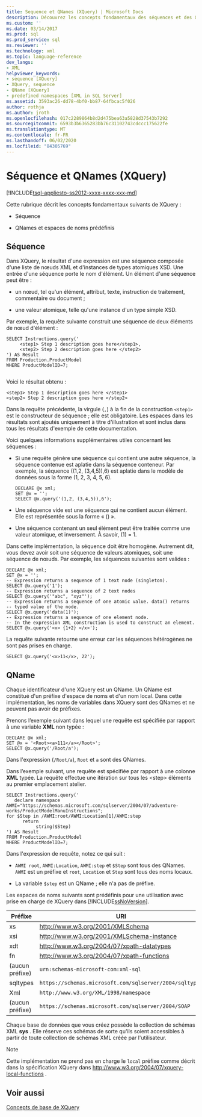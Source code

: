 ```yaml
---
title: Sequence et QNames (XQuery) | Microsoft Docs
description: Découvrez les concepts fondamentaux des séquences et des QNames dans XQuery.
ms.custom: ''
ms.date: 03/14/2017
ms.prod: sql
ms.prod_service: sql
ms.reviewer: ''
ms.technology: xml
ms.topic: language-reference
dev_langs:
- XML
helpviewer_keywords:
- sequence [XQuery]
- XQuery, sequence
- QName [XQuery]
- predefined namespaces [XML in SQL Server]
ms.assetid: 3593ac26-dd78-4bf0-bb87-64fbcac5f026
author: rothja
ms.author: jroth
ms.openlocfilehash: 017c2289864b8d2d475bea63a5828d37543b7292
ms.sourcegitcommit: 6593b3b6365283bb76c31102743cdccc175622fe
ms.translationtype: MT
ms.contentlocale: fr-FR
ms.lasthandoff: 06/02/2020
ms.locfileid: "84305769"
---
```

# <a name="sequence-and-qnames-xquery"></a>Séquence et QNames (XQuery)
[!INCLUDE[tsql-appliesto-ss2012-xxxx-xxxx-xxx-md](../includes/tsql-appliesto-ss2012-xxxx-xxxx-xxx-md.md)]

  Cette rubrique décrit les concepts fondamentaux suivants de XQuery :  
  
-   Séquence  
  
-   QNames et espaces de noms prédéfinis  
  
## <a name="sequence"></a>Séquence  
 Dans XQuery, le résultat d'une expression est une séquence composée d'une liste de nœuds XML et d'instances de types atomiques XSD. Une entrée d'une séquence porte le nom d'élément. Un élément d'une séquence peut être :  
  
-   un nœud, tel qu'un élément, attribut, texte, instruction de traitement, commentaire ou document ;  
  
-   une valeur atomique, telle qu'une instance d'un type simple XSD.  
  
 Par exemple, la requête suivante construit une séquence de deux éléments de nœud d'élément :  
  
```  
SELECT Instructions.query('  
     <step1> Step 1 description goes here</step1>,  
     <step2> Step 2 description goes here </step2>  
') AS Result  
FROM Production.ProductModel  
WHERE ProductModelID=7;  
  
```  
  
 Voici le résultat obtenu :  
  
```  
<step1> Step 1 description goes here </step1>  
<step2> Step 2 description goes here </step2>   
```  
  
 Dans la requête précédente, la virgule (`,`) à la fin de la construction `<step1>` est le constructeur de séquence ; elle est obligatoire. Les espaces dans les résultats sont ajoutés uniquement à titre d'illustration et sont inclus dans tous les résultats d'exemple de cette documentation.  
  
 Voici quelques informations supplémentaires utiles concernant les séquences :  
  
-   Si une requête génère une séquence qui contient une autre séquence, la séquence contenue est aplatie dans la séquence conteneur. Par exemple, la séquence ((1,2, (3,4,5)),6) est aplatie dans le modèle de données sous la forme (1, 2, 3, 4, 5, 6).  
  
    ```  
    DECLARE @x xml;  
    SET @x = '';  
    SELECT @x.query('(1,2, (3,4,5)),6');  
    ```  
  
-   Une séquence vide est une séquence qui ne contient aucun élément. Elle est représentée sous la forme « () ».  
  
-   Une séquence contenant un seul élément peut être traitée comme une valeur atomique, et inversement. À savoir, (1) = 1.  
  
 Dans cette implémentation, la séquence doit être homogène. Autrement dit, vous devez avoir soit une séquence de valeurs atomiques, soit une séquence de nœuds. Par exemple, les séquences suivantes sont valides :  
  
```  
DECLARE @x xml;  
SET @x = '';  
-- Expression returns a sequence of 1 text node (singleton).  
SELECT @x.query('1');  
-- Expression returns a sequence of 2 text nodes  
SELECT @x.query('"abc", "xyz"');  
-- Expression returns a sequence of one atomic value. data() returns  
-- typed value of the node.  
SELECT @x.query('data(1)');  
-- Expression returns a sequence of one element node.   
-- In the expression XML construction is used to construct an element.  
SELECT @x.query('<x> {1+2} </x>');  
```  
  
 La requête suivante retourne une erreur car les séquences hétérogènes ne sont pas prises en charge.  
  
```  
SELECT @x.query('<x>11</x>, 22');  
```  
  
## <a name="qname"></a>QName  
 Chaque identificateur d'une XQuery est un QName. Un QName est constitué d'un préfixe d'espace de noms et d'un nom local. Dans cette implémentation, les noms de variables dans XQuery sont des QNames et ne peuvent pas avoir de préfixes.  
  
 Prenons l’exemple suivant dans lequel une requête est spécifiée par rapport à une variable **XML** non typée :  
  
```  
DECLARE @x xml;  
SET @x = '<Root><a>111</a></Root>';  
SELECT @x.query('/Root/a');  
```  
  
 Dans l'expression (`/Root/a`), `Root` et `a` sont des QNames.  
  
 Dans l’exemple suivant, une requête est spécifiée par rapport à une colonne **XML** typée. La requête effectue une itération sur tous les \<step> éléments au premier emplacement atelier.  
  
```  
SELECT Instructions.query('  
   declare namespace AWMI="https://schemas.microsoft.com/sqlserver/2004/07/adventure-works/ProductModelManuInstructions";  
for $Step in /AWMI:root/AWMI:Location[1]/AWMI:step  
      return  
           string($Step)   
') AS Result  
FROM Production.ProductModel  
WHERE ProductModelID=7;  
```  
  
 Dans l'expression de requête, notez ce qui suit :  
  
-   `AWMI root`, `AWMI:Location`, `AWMI:step` et `$Step` sont tous des QNames. `AWMI` est un préfixe et `root`, `Location` et `Step` sont tous des noms locaux.  
  
-   La variable `$step` est un QName ; elle n'a pas de préfixe.  
  
 Les espaces de noms suivants sont prédéfinis pour une utilisation avec prise en charge de XQuery dans [!INCLUDE[ssNoVersion](../includes/ssnoversion-md.md)].  
  
|Préfixe|URI|  
|------------|---------|  
|xs|http://www.w3.org/2001/XMLSchema|  
|xsi|http://www.w3.org/2001/XMLSchema-instance|  
|xdt|http://www.w3.org/2004/07/xpath-datatypes|  
|fn|http://www.w3.org/2004/07/xpath-functions|  
|(aucun préfixe)|`urn:schemas-microsoft-com:xml-sql`|  
|sqltypes|`https://schemas.microsoft.com/sqlserver/2004/sqltypes`|  
|Xml|`http://www.w3.org/XML/1998/namespace`|  
|(aucun préfixe)|`https://schemas.microsoft.com/sqlserver/2004/SOAP`|  
  
 Chaque base de données que vous créez possède la collection de schémas XML **sys** . Elle réserve ces schémas de sorte qu'ils soient accessibles à partir de toute collection de schémas XML créée par l'utilisateur.  
  
> [!NOTE]  
>  Cette implémentation ne prend pas en charge le `local` préfixe comme décrit dans la spécification XQuery dans http://www.w3.org/2004/07/xquery-local-functions .  
  
## <a name="see-also"></a>Voir aussi  
 [Concepts de base de XQuery](../xquery/xquery-basics.md)  
  
  
